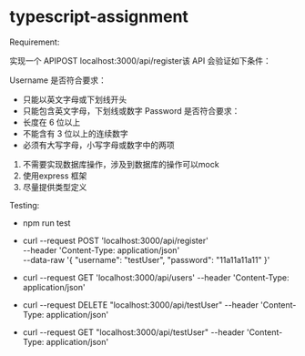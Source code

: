 # typescript-assignment

Requirement: 

实现一个 APIPOST localhost:3000/api/register该 API 会验证如下条件：

Username 是否符合要求：
- 只能以英文字母或下划线开头
- 只能包含英文字母，下划线或数字
Password 是否符合要求：
- 长度在 6 位以上
- 不能含有 3 位以上的连续数字
- 必须有大写字母，小写字母或数字中的两项

1. 不需要实现数据库操作，涉及到数据库的操作可以mock
2. 使用express 框架
3. 尽量提供类型定义


Testing:
- npm run test

- curl --request POST 'localhost:3000/api/register' \
--header 'Content-Type: application/json' \
--data-raw '{
    "username": "testUser",
    "password": "11a11a11a11"
}'

- curl --request GET 'localhost:3000/api/users' --header 'Content-Type: application/json'  

- curl --request DELETE "localhost:3000/api/testUser" --header 'Content-Type: application/json'

- curl --request GET "localhost:3000/api/testUser" --header 'Content-Type: application/json'
